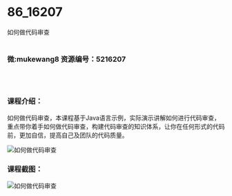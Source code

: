 # 86_16207
如何做代码审查
<br/></br>
<h3>微:mukewang8 资源编号：5216207</h3>
<br/></br>
<h3>课程介绍：</h3>
<p>如何做<a title="查看与 代码审查 相关的文章" target="_blank">代码审查</a>，本课程基于Java语言示例，实际演示讲解如何进行代码审查，重点带你着手如何做代码审查，构建代码审查的知识体系，让你在任何形式的代码前，更加自信，提高自己及团队的代码质量。</p>
<p><img src="https://www.ko996.com/wp-content/uploads/img/2020/11/2-54-300x203.png" alt="如何做代码审查"></p>
<div class="info-desc">
<h3>课程截图：</h3>
<p><img src="https://www.ko996.com/wp-content/uploads/img/2020/11/1-53.png" alt="如何做代码审查"></p>


			
</div>
